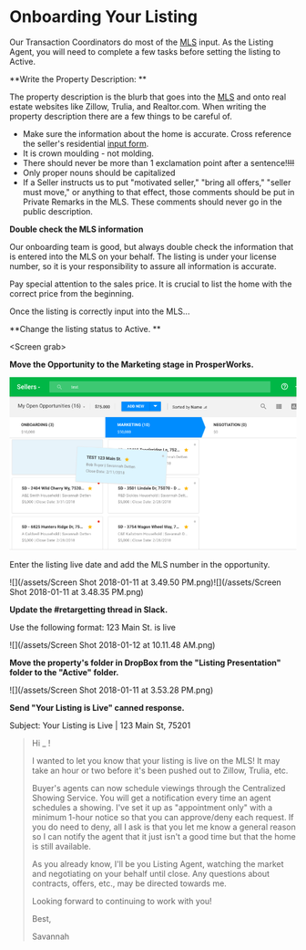 # Onboarding Your Listing

Our Transaction Coordinators do most of the [MLS](/misc/acronyms.md) input. As the Listing Agent, you will need to complete a few tasks before setting the listing to Active.

**Write the Property Description: **

The property description is the blurb that goes into the [MLS](/misc/acronyms.md) and onto real estate websites like Zillow, Trulia, and Realtor.com. When writing the property description there are a few things to be careful of.

* Make sure the information about the home is accurate. Cross reference the seller's residential [input form](http://www.ntreis.net/documents/Forms_1382014171531.pdf). 
* It is crown moulding - not molding.
* There should never be more than 1 exclamation point after a sentence!~~!!!~~
* Only proper nouns should be capitalized
* If a Seller instructs us to put "motivated seller," "bring all offers," "seller must move," or anything to that effect, those comments should be put in Private Remarks in the MLS. These comments should never go in the public description.

**Double check the MLS information**

Our onboarding team is good, but always double check the information that is entered into the MLS on your behalf. The listing is under your license number, so it is your responsibility to assure all information is accurate.

Pay special attention to the sales price. It is crucial to list the home with the correct price from the beginning.

Once the listing is correctly input into the MLS...

**Change the listing status to Active. **

&lt;Screen grab&gt;

**Move the Opportunity to the Marketing stage in ProsperWorks.**

![](/assets/PW1.png)

Enter the listing live date and add the MLS number in the opportunity.

![](/assets/Screen Shot 2018-01-11 at 3.49.50 PM.png)![](/assets/Screen Shot 2018-01-11 at 3.48.35 PM.png)

**Update the \#retargetting thread in Slack.**

Use the following format: 123 Main St. is live

![](/assets/Screen Shot 2018-01-12 at 10.11.48 AM.png)

**Move the property's folder in DropBox from the "Listing Presentation" folder to the "Active" folder.**

![](/assets/Screen Shot 2018-01-11 at 3.53.28 PM.png)

**Send "Your Listing is Live" canned response.**

Subject: Your Listing is Live \| 123 Main St, 75201

> Hi \_ !
>
> I wanted to let you know that your listing is live on the MLS! It may take an hour or two before it's been pushed out to Zillow, Trulia, etc.
>
> Buyer's agents can now schedule viewings through the Centralized Showing Service. You will get a notification every time an agent schedules a showing. I've set it up as "appointment only" with a minimum 1-hour notice so that you can approve/deny each request. If you do need to deny, all I ask is that you let me know a general reason so I can notify the agent that it just isn't a good time but that the home is still available.
>
> As you already know, I'll be you Listing Agent, watching the market and negotiating on your behalf until close. Any questions about contracts, offers, etc., may be directed towards me.
>
> Looking forward to continuing to work with you!
>
> Best,
>
> Savannah



